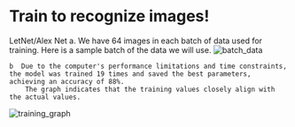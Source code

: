 #  Train to recognize images! 

LetNet/Alex Net
    a.  We have 64 images in each batch of data used for training. Here is a sample batch of the data we will use.
    ![batch_data](https://github.com/user-attachments/assets/b3d9747b-c1ed-4802-9718-e467446c37a9)

    b  Due to the computer's performance limitations and time constraints, the model was trained 19 times and saved the best parameters, achieving an accuracy of 88%. 
        The graph indicates that the training values closely align with the actual values.

![training_graph](https://github.com/user-attachments/assets/bf9a61a7-9f7e-4b50-802b-2b60077ee5d6)
